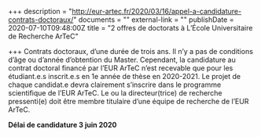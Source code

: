 +++
description = "http://eur-artec.fr/2020/03/16/appel-a-candidature-contrats-doctoraux/"
documents = ""
external-link = ""
publishDate = 2020-07-10T09:48:00Z
title = "2 offres de doctorats à L’École Universitaire de Recherche ArTeC"

+++
Contrats doctoraux, d’une durée de trois ans. Il n’y a pas de conditions d’âge ou d’année d’obtention du Master. Cependant, la candidature au contrat doctoral financé par l’EUR ArTeC n’est recevable que pour les étudiant.e.s inscrit.e.s en 1e année de thèse en 2020-2021. Le projet de chaque candidat.e devra clairement s’inscrire dans le programme scientifique de l’EUR ArTeC. Le ou la directeur(trice) de recherche pressenti(e) doit être membre titulaire d’une équipe de recherche de l’EUR ArTeC.

**Délai de candidature 3 juin 2020**